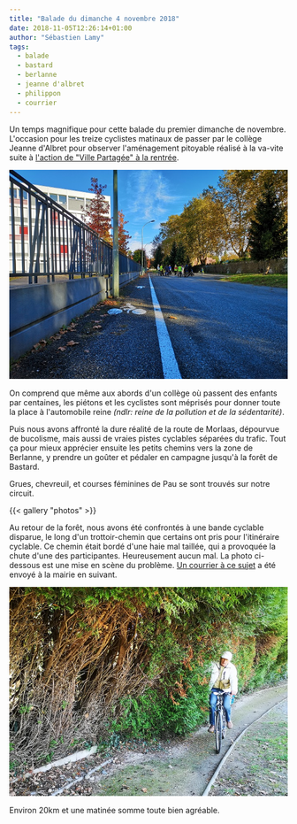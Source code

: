 ```yaml
---
title: "Balade du dimanche 4 novembre 2018"
date: 2018-11-05T12:26:14+01:00
author: "Sébastien Lamy"
tags:
  - balade
  - bastard
  - berlanne
  - jeanne d'albret
  - philippon
  - courrier
---
```


Un temps magnifique pour cette balade du premier dimanche de novembre. L'occasion
pour les treize cyclistes matinaux de passer par le collège Jeanne d'Albret pour 
observer l'aménagement pitoyable réalisé à la va-vite suite à [l'action de 
"Ville Partagée" à la rentrée].

![](jeanne-dalbret-nov2018.jpg)

On comprend que même aux abords d'un collège où passent des enfants par centaines,
les piétons et les cyclistes sont méprisés pour donner toute la place à 
l'automobile reine _(ndlr: reine de la pollution et de la sédentarité)_.

Puis nous avons affronté la dure réalité de la route de Morlaas, dépourvue
de bucolisme, mais aussi de vraies pistes cyclables séparées du trafic. Tout ça
pour mieux apprécier ensuite les petits chemins vers la zone de Berlanne, y 
prendre un goûter et pédaler en campagne jusqu'à la forêt de Bastard.

Grues, chevreuil, et courses féminines de Pau se sont trouvés sur notre circuit.

{{< gallery "photos" >}}

Au retour de la forêt, nous avons été confrontés à une bande cyclable disparue,
le long d'un trottoir-chemin que certains ont pris pour l'itinéraire cyclable.
Ce chemin était bordé d'une haie mal taillée, qui a provoquée la chute d'une 
des participantes. Heureusement aucun mal. La photo ci-dessous est une mise 
en scène du problème. [Un courrier à ce sujet] a été envoyé à la mairie en suivant.

![](156-philippon-nov2018.jpg)

Environ 20km et une matinée somme toute bien agréable.

[l'action de "Ville partagée" à la rentrée]: http://www.larepubliquedespyrenees.fr/2018/09/15/pau-le-collectif-ville-partagee-s-inquiete-du-manque-de-securite-autour-des-colleges,2423492.php
[Un courrier à ce sujet]: courrier-mairie-pav-continuité-marquage-bande-cyclable.pdf

